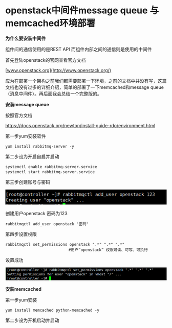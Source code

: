 # openstack中间件message queue 与memcached环境部署



**为什么要安装中间件**

组件间的通信使用的是REST API 而组件内部之间的通信则是使用的中间件

首先登陆openstack的官网查看官方文档

[www.openstack.org](http://www.openstack.org/)

应为在部署一个架构之前我们都需要部署一下环境，之前的文档中并没有写，这篇文档也没有过多的详细介绍，简单的部署了一下memcached和message queue（消息中间件）。再后面我会总结一个完整版的。

 

**安装message queue**

按照官方文档

<https://docs.openstack.org/newton/install-guide-rdo/environment.html>

第一步yum安装软件

```
yum install rabbitmq-server -y
```

第二步设为开启自启并启动

```
systemctl enable rabbitmq-server.service
systemctl start rabbitmq-server.service
```

第三步创建账号与密码

![img](assets/1092539-20170216191944660-1202424681.png)

创建用户openstack 密码为123

```
rabbitmqctl add_user openstack "密码"
```

第四步设置权限

```
rabbitmqctl set_permissions openstack ".*" ".*" ".*"
　　　　　　　　　　　　　　　　 #用户“openstack” 权限可读、可写、可执行
```

设置成功

![img](assets/1092539-20170216192243410-289851014.png)

 

 **安装memcached**

第一步yum安装

```
yum install memcached python-memcached -y
```

 

 第二步设为开机启动并启动